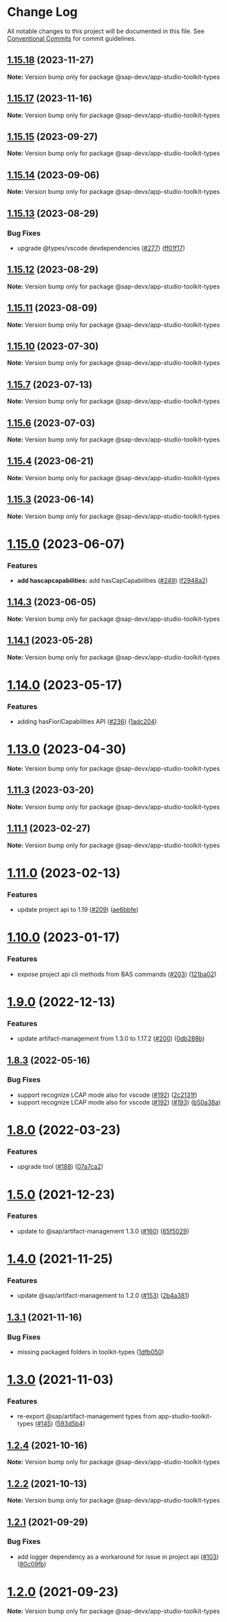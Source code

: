 # Change Log

All notable changes to this project will be documented in this file.
See [Conventional Commits](https://conventionalcommits.org) for commit guidelines.

## [1.15.18](https://github.com/SAP/app-studio-toolkit/compare/v1.15.17...v1.15.18) (2023-11-27)

**Note:** Version bump only for package @sap-devx/app-studio-toolkit-types

## [1.15.17](https://github.com/SAP/app-studio-toolkit/compare/v1.15.16...v1.15.17) (2023-11-16)

**Note:** Version bump only for package @sap-devx/app-studio-toolkit-types

## [1.15.15](https://github.com/SAP/app-studio-toolkit/compare/v1.15.14...v1.15.15) (2023-09-27)

**Note:** Version bump only for package @sap-devx/app-studio-toolkit-types

## [1.15.14](https://github.com/SAP/app-studio-toolkit/compare/v1.15.13...v1.15.14) (2023-09-06)

**Note:** Version bump only for package @sap-devx/app-studio-toolkit-types

## [1.15.13](https://github.com/SAP/app-studio-toolkit/compare/v1.15.12...v1.15.13) (2023-08-29)

### Bug Fixes

- upgrade @types/vscode devdependencies ([#277](https://github.com/SAP/app-studio-toolkit/issues/277)) ([ff01f17](https://github.com/SAP/app-studio-toolkit/commit/ff01f17f68035d30705e8fa54926b1bfcaf1357f))

## [1.15.12](https://github.com/SAP/app-studio-toolkit/compare/v1.15.11...v1.15.12) (2023-08-29)

**Note:** Version bump only for package @sap-devx/app-studio-toolkit-types

## [1.15.11](https://github.com/SAP/app-studio-toolkit/compare/v1.15.10...v1.15.11) (2023-08-09)

**Note:** Version bump only for package @sap-devx/app-studio-toolkit-types

## [1.15.10](https://github.com/SAP/app-studio-toolkit/compare/v1.15.9...v1.15.10) (2023-07-30)

**Note:** Version bump only for package @sap-devx/app-studio-toolkit-types

## [1.15.7](https://github.com/SAP/app-studio-toolkit/compare/v1.15.6...v1.15.7) (2023-07-13)

**Note:** Version bump only for package @sap-devx/app-studio-toolkit-types

## [1.15.6](https://github.com/SAP/app-studio-toolkit/compare/v1.15.5...v1.15.6) (2023-07-03)

**Note:** Version bump only for package @sap-devx/app-studio-toolkit-types

## [1.15.4](https://github.com/SAP/app-studio-toolkit/compare/v1.15.3...v1.15.4) (2023-06-21)

**Note:** Version bump only for package @sap-devx/app-studio-toolkit-types

## [1.15.3](https://github.com/SAP/app-studio-toolkit/compare/v1.15.2...v1.15.3) (2023-06-14)

**Note:** Version bump only for package @sap-devx/app-studio-toolkit-types

# [1.15.0](https://github.com/SAP/app-studio-toolkit/compare/v1.14.3...v1.15.0) (2023-06-07)

### Features

- **add hascapcapabilities:** add hasCapCapabilities ([#249](https://github.com/SAP/app-studio-toolkit/issues/249)) ([f2948a2](https://github.com/SAP/app-studio-toolkit/commit/f2948a2570827c16f6f27deab281d10b163a2d80))

## [1.14.3](https://github.com/SAP/app-studio-toolkit/compare/v1.14.2...v1.14.3) (2023-06-05)

**Note:** Version bump only for package @sap-devx/app-studio-toolkit-types

## [1.14.1](https://github.com/SAP/app-studio-toolkit/compare/v1.14.0...v1.14.1) (2023-05-28)

**Note:** Version bump only for package @sap-devx/app-studio-toolkit-types

# [1.14.0](https://github.com/SAP/app-studio-toolkit/compare/v1.13.2...v1.14.0) (2023-05-17)

### Features

- adding hasFioriCapabilities API ([#236](https://github.com/SAP/app-studio-toolkit/issues/236)) ([1adc204](https://github.com/SAP/app-studio-toolkit/commit/1adc2047b98012e374f79e8ae0906108278deee8))

# [1.13.0](https://github.com/SAP/app-studio-toolkit/compare/v1.12.1...v1.13.0) (2023-04-30)

**Note:** Version bump only for package @sap-devx/app-studio-toolkit-types

## [1.11.3](https://github.com/SAP/app-studio-toolkit/compare/v1.11.2...v1.11.3) (2023-03-20)

**Note:** Version bump only for package @sap-devx/app-studio-toolkit-types

## [1.11.1](https://github.com/SAP/app-studio-toolkit/compare/v1.11.0...v1.11.1) (2023-02-27)

**Note:** Version bump only for package @sap-devx/app-studio-toolkit-types

# [1.11.0](https://github.com/SAP/app-studio-toolkit/compare/v1.10.2...v1.11.0) (2023-02-13)

### Features

- update project api to 1.19 ([#209](https://github.com/SAP/app-studio-toolkit/issues/209)) ([ae6bbfe](https://github.com/SAP/app-studio-toolkit/commit/ae6bbfeec71b1e9dff30767d15d83c130e086f67))

# [1.10.0](https://github.com/SAP/app-studio-toolkit/compare/v1.9.0...v1.10.0) (2023-01-17)

### Features

- expose project api cli methods from BAS commands ([#203](https://github.com/SAP/app-studio-toolkit/issues/203)) ([121ba02](https://github.com/SAP/app-studio-toolkit/commit/121ba020c69bfd3bd78f84764d6473729257e8b8))

# [1.9.0](https://github.com/SAP/app-studio-toolkit/compare/v1.8.6...v1.9.0) (2022-12-13)

### Features

- update artifact-management from 1.3.0 to 1.17.2 ([#200](https://github.com/SAP/app-studio-toolkit/issues/200)) ([0db288b](https://github.com/SAP/app-studio-toolkit/commit/0db288b179db2c3e9425d331c84f79cf6d5e55d1))

## [1.8.3](https://github.com/SAP/app-studio-toolkit/compare/v1.8.1...v1.8.3) (2022-05-16)

### Bug Fixes

- support recognize LCAP mode also for vscode ([#192](https://github.com/SAP/app-studio-toolkit/issues/192)) ([2c2131f](https://github.com/SAP/app-studio-toolkit/commit/2c2131fac0615fb3ea7781965f409c83b3e172a4))
- support recognize LCAP mode also for vscode ([#192](https://github.com/SAP/app-studio-toolkit/issues/192)) ([#193](https://github.com/SAP/app-studio-toolkit/issues/193)) ([b50a38a](https://github.com/SAP/app-studio-toolkit/commit/b50a38a53c3b812fbec0bf7019f94d26a94f231c))

# [1.8.0](https://github.com/SAP/app-studio-toolkit/compare/v1.7.1...v1.8.0) (2022-03-23)

### Features

- upgrade tool ([#188](https://github.com/SAP/app-studio-toolkit/issues/188)) ([07a7ca2](https://github.com/SAP/app-studio-toolkit/commit/07a7ca23553b3cacd877095cade6660c09b5d4b4))

# [1.5.0](https://github.com/SAP/app-studio-toolkit/compare/v1.4.0...v1.5.0) (2021-12-23)

### Features

- update to @sap/artifact-management 1.3.0 ([#160](https://github.com/SAP/app-studio-toolkit/issues/160)) ([65f5029](https://github.com/SAP/app-studio-toolkit/commit/65f50292fd67fdf6d99f44f23e56ad4628701638))

# [1.4.0](https://github.com/SAP/app-studio-toolkit/compare/v1.3.2...v1.4.0) (2021-11-25)

### Features

- update @sap/artifact-management to 1.2.0 ([#153](https://github.com/SAP/app-studio-toolkit/issues/153)) ([2b4a381](https://github.com/SAP/app-studio-toolkit/commit/2b4a381257892ec53e69ba87a89255b171c5aed7))

## [1.3.1](https://github.com/SAP/app-studio-toolkit/compare/v1.3.0...v1.3.1) (2021-11-16)

### Bug Fixes

- missing packaged folders in toolkit-types ([1dfb050](https://github.com/SAP/app-studio-toolkit/commit/1dfb05040c45368916d67dc41e318b7a4d988a31))

# [1.3.0](https://github.com/SAP/app-studio-toolkit/compare/v1.2.4...v1.3.0) (2021-11-03)

### Features

- re-export @sap/artifact-management types from app-studio-toolkit-types ([#145](https://github.com/SAP/app-studio-toolkit/issues/145)) ([593d5b4](https://github.com/SAP/app-studio-toolkit/commit/593d5b4872d2cee483c4b7d37b835bdecb8cd404))

## [1.2.4](https://github.com/SAP/app-studio-toolkit/compare/v1.2.3...v1.2.4) (2021-10-16)

**Note:** Version bump only for package @sap-devx/app-studio-toolkit-types

## [1.2.2](https://github.com/SAP/app-studio-toolkit/compare/v1.2.1...v1.2.2) (2021-10-13)

**Note:** Version bump only for package @sap-devx/app-studio-toolkit-types

## [1.2.1](https://github.com/SAP/app-studio-toolkit/compare/v1.2.0...v1.2.1) (2021-09-29)

### Bug Fixes

- add logger dependency as a workaround for issue in project api ([#103](https://github.com/SAP/app-studio-toolkit/issues/103)) ([80c09fb](https://github.com/SAP/app-studio-toolkit/commit/80c09fb446f77777c85c4dc4403a4a17c0586f60))

# [1.2.0](https://github.com/SAP/app-studio-toolkit/compare/v1.1.0...v1.2.0) (2021-09-23)

**Note:** Version bump only for package @sap-devx/app-studio-toolkit-types
